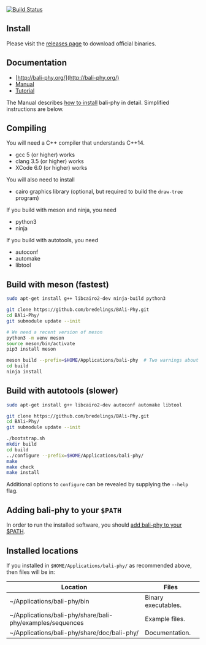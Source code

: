 [![Build Status](https://www.travis-ci.org/bredelings/BAli-Phy.svg?branch=master
)](https://www.travis-ci.org/bredelings/BAli-Phy)

Install
-------

Please visit the [releases page](http://www.bali-phy.org/download.php) to download official binaries.

Documentation
------------

* [http://bali-phy.org/](http://bali-phy.org/)
* [Manual](http://bali-phy.org/README.xhtml)
* [Tutorial](http://bali-phy.org/Tutorial2.html)

The Manual describes [how to install](http://bali-phy.org/README.xhtml#installation) bali-phy in detail.  Simplified instructions are below.

Compiling
---------

You will need a C++ compiler that understands C++14.  
 * gcc 5 (or higher) works
 * clang 3.5 (or higher) works
 * XCode 6.0 (or higher) works

You will also need to install
 * cairo graphics library (optional, but required to build the `draw-tree` program)

If you build with meson and ninja, you need
 * python3
 * ninja

If you build with autotools, you need
 * autoconf
 * automake
 * libtool

Build with meson (fastest)
----------------
```bash
sudo apt-get install g++ libcairo2-dev ninja-build python3

git clone https://github.com/bredelings/BAli-Phy.git
cd BAli-Phy/
git submodule update --init

# We need a recent version of meson
python3 -m venv meson
source meson/bin/activate
pip3 install meson

meson build --prefix=$HOME/Applications/bali-phy  # Two warnings about 'export_dynamic' are OK.
cd build
ninja install
```

Build with autotools (slower)
-------------------

```bash
sudo apt-get install g++ libcairo2-dev autoconf automake libtool

git clone https://github.com/bredelings/BAli-Phy.git
cd BAli-Phy/
git submodule update --init

./bootstrap.sh
mkdir build
cd build
../configure --prefix=$HOME/Applications/bali-phy/
make
make check
make install
```

Additional options to `configure` can be revealed by supplying the `--help` flag.

Adding bali-phy to your `$PATH`
------------------------------

In order to run the installed software, you should [add bali-phy to your $PATH](http://bali-phy.org/README.xhtml#installation).

Installed locations
------------------

If you installed in `$HOME/Applications/bali-phy/` as recommended above, then files will be in:

| Location                                                       | Files                   |
| -------------------------------------------------------------- | ----------------------- |
| ~/Applications/bali-phy/bin                                    | Binary executables.     |
| ~/Applications/bali-phy/share/bali-phy/examples/sequences      | Example files.          |
| ~/Applications/bali-phy/share/doc/bali-phy/                    | Documentation.          |


